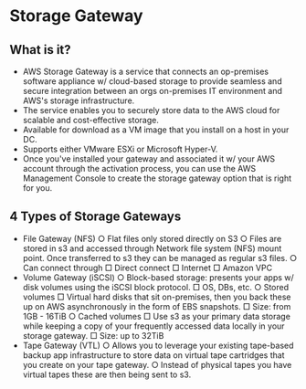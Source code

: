 # Storage Gateway

## What is it?
- AWS Storage Gateway is a service that connects an op-premises software appliance w/ cloud-based storage to provide seamless and secure integration between an orgs on-premises IT environment and AWS's storage infrastructure.
- The service enables you to securely store data to the AWS cloud for scalable and cost-effective storage.
- Available for download as a VM image that you install on a host in your DC.
- Supports either VMware ESXi or Microsoft Hyper-V.
- Once you've installed your gateway and associated it w/ your AWS account through the activation process, you can use the AWS Management Console to create the storage gateway option that is right for you.
## 4 Types of Storage Gateways
- File Gateway (NFS)
	○ Flat files only stored directly on S3
	○ Files are stored in s3 and accessed through Network file system (NFS) mount point. Once transferred to s3 they can be managed as regular s3 files.
	○ Can connect through
		□ Direct connect
		□ Internet
		□ Amazon VPC
- Volume Gateway (iSCSI)
	○ Block-based storage: presents your apps w/ disk volumes using the iSCSI block protocol.
		□ OS, DBs, etc.
	○ Stored volumes
		□ Virtual hard disks that sit on-premises, then you back these up on AWS asynchronously in the form of EBS snapshots.
		□ Size: from 1GB - 16TiB
	○ Cached volumes
		□ Use s3 as your primary data storage while keeping a copy of your frequently accessed data locally in your storage gateway.
		□ Size: up to 32TiB
- Tape Gateway (VTL)
	○ Allows you to leverage your existing tape-based backup app infrastructure to store data on virtual tape cartridges that you create on your tape gateway.
	○ Instead of physical tapes you have virtual tapes these are then being sent to s3.
